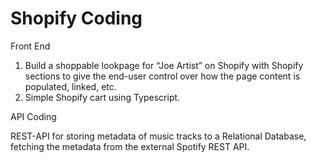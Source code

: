 # Shopify Coding

Front End
1) Build a shoppable lookpage for “Joe Artist” on Shopify with Shopify sections to give the end-user control over how the page content is populated, linked, etc.
2) Simple Shopify cart using Typescript.


API Coding

REST-API for storing metadata of music tracks to a Relational Database, fetching the metadata from the external Spotify REST API.
